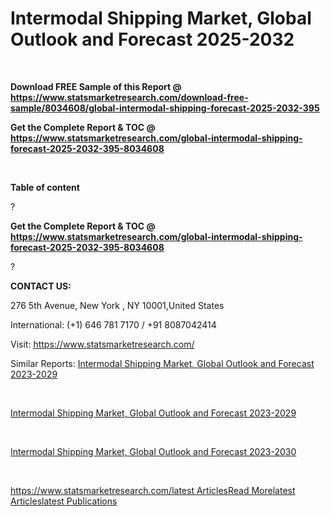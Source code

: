 <h1>Intermodal Shipping Market, Global Outlook and Forecast 2025-2032</h1><br/><p><strong>Download FREE Sample of this Report @ <a href="https://www.statsmarketresearch.com/download-free-sample/8034608/global-intermodal-shipping-forecast-2025-2032-395">https://www.statsmarketresearch.com/download-free-sample/8034608/global-intermodal-shipping-forecast-2025-2032-395</a></strong></p>
 
 
 
 <div><b>Get the Complete Report & TOC @ <a href="https://www.statsmarketresearch.com/global-intermodal-shipping-forecast-2025-2032-395-8034608">https://www.statsmarketresearch.com/global-intermodal-shipping-forecast-2025-2032-395-8034608</a></b></div>
 
 
 
 <p><br />
 
 <b>Table of content</b></p>
 
 
 
 <p>? </p>
 
 
 
 <div><b>Get the Complete Report & TOC @ <a href="https://www.statsmarketresearch.com/global-intermodal-shipping-forecast-2025-2032-395-8034608">https://www.statsmarketresearch.com/global-intermodal-shipping-forecast-2025-2032-395-8034608</a></b></div>
 
 
 
 <p>? </p>
 
 
 
 <p><b>CONTACT US:</b><br />
 
 276 5th Avenue, New York , NY 10001,United States<br />
 
 International: (+1) 646 781 7170 / +91 8087042414<br />
 
 Visit: <a href="https://www.statsmarketresearch.com/">https://www.statsmarketresearch.com/</a><br />
 
 Similar Reports: <a href="https://www.statsmarketresearch.com/global-intermodal-shipping-forecast-2025-2032-395-8034608">Intermodal Shipping Market, Global Outlook and Forecast 2023-2029</a><br />
 
 <br />
 
 <a href="https://www.statsmarketresearch.com/global-intermodal-shipping-forecast-2025-2032-395-8034608">Intermodal Shipping Market, Global Outlook and Forecast 2023-2029</a><br />
 
 <br />
 
 <a href="https://www.statsmarketresearch.com/global-intermodal-shipping-forecast-2025-2032-395-8034608">Intermodal Shipping Market, Global Outlook and Forecast 2023-2030</a><br />
 
 <br />
 
 <a href="https://gyeongbokgung.com">https://www.statsmarketresearch.com/</a><a href="https://hallyeomaritime.com">latest Articles</a><a href="https://jingwansa.com">Read More</a><a href="https://nguoiviet.jp/">latest Articles</a><a href="https://www.intelmarketresearch.com/">latest Publications</a></p>